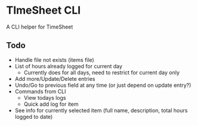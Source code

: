 # TImeSheet CLI
A CLI helper for TimeSheet

## Todo
- Handle file not exists (items file)
- List of hours already logged for current day
    - Currently does for all days, need to restrict for current day only
- Add more/Update/Delete entries
- Undo/Go to previous field at any time (or just depend on update entry?)
- Commands from CLI
    - View todays logs
    - Quick add log for item
- See info for currently selected item (full name, description, total hours logged to date)
